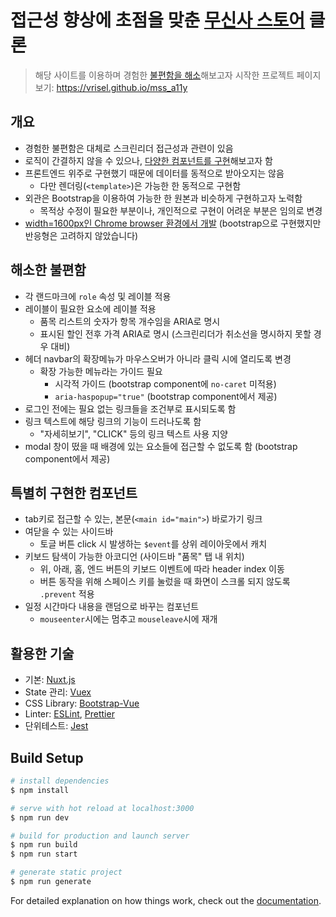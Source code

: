 # 접근성 향상에 초점을 맞춘 **[무신사 스토어](https://store.musinsa.com) 클론**

> 해당 사이트를 이용하며 경험한 [불편함을 해소](#해소한-불편함)해보고자 시작한 프로젝트
> 페이지 보기: <https://vrisel.github.io/mss_a11y>

## 개요

- 경험한 불편함은 대체로 스크린리더 접근성과 관련이 있음
- 로직이 간결하지 않을 수 있으나, [다양한 컴포넌트를 구현](#특별히-구현한-컴포넌트)해보고자 함
- 프론트엔드 위주로 구현했기 때문에 데이터를 동적으로 받아오지는 않음
  - 다만 렌더링(`<template>`)은 가능한 한 동적으로 구현함
- 외관은 Bootstrap을 이용하여 가능한 한 원본과 비슷하게 구현하고자 노력함
  - 목적상 수정이 필요한 부분이나, 개인적으로 구현이 어려운 부분은 임의로 변경
- <u>width=1600px인 Chrome browser 환경에서 개발</u>
  (bootstrap으로 구현했지만 반응형은 고려하지 않았습니다)

## 해소한 불편함

- 각 랜드마크에 `role` 속성 및 레이블 적용
- 레이블이 필요한 요소에 레이블 적용
  - 품목 리스트의 숫자가 항목 개수임을 ARIA로 명시
  - 표시된 할인 전후 가격 ARIA로 명시 (스크린리더가 취소선을 명시하지 못할 경우 대비)
- 헤더 navbar의 확장메뉴가 마우스오버가 아니라 클릭 시에 열리도록 변경
  - 확장 가능한 메뉴라는 가이드 필요
    - 시각적 가이드 (bootstrap component에 `no-caret` 미적용)
    - `aria-haspopup="true"` (bootstrap component에서 제공)
- 로그인 전에는 필요 없는 링크들을 조건부로 표시되도록 함
- 링크 텍스트에 해당 링크의 기능이 드러나도록 함
  - "자세히보기", "CLICK" 등의 링크 텍스트 사용 지양
- modal 창이 떴을 때 배경에 있는 요소들에 접근할 수 없도록 함 (bootstrap component에서 제공)

## 특별히 구현한 컴포넌트

- tab키로 접근할 수 있는, 본문(`<main id="main">`) 바로가기 링크
- 여닫을 수 있는 사이드바
  - 토글 버튼 click 시 발생하는 `$event`를 상위 레이아웃에서 캐치
- 키보드 탐색이 가능한 아코디언 (사이드바 "품목" 탭 내 위치)
  - 위, 아래, 홈, 엔드 버튼의 키보드 이벤트에 따라 header index 이동
  - 버튼 동작을 위해 스페이스 키를 눌렀을 때 화면이 스크롤 되지 않도록 `.prevent` 적용
- 일정 시간마다 내용을 랜덤으로 바꾸는 컴포넌트
  - `mouseenter`시에는 멈추고 `mouseleave`시에 재개

## 활용한 기술

- 기본: [Nuxt.js](https://nuxtjs.org/)
- State 관리: [Vuex](https://vuex.vuejs.org/kr/)
- CSS Library: [Bootstrap-Vue](https://bootstrap-vue.org/)
- Linter: [ESLint](https://eslint.org/), [Prettier](https://prettier.io/)
- 단위테스트: [Jest](https://jestjs.io/)

## Build Setup

```bash
# install dependencies
$ npm install

# serve with hot reload at localhost:3000
$ npm run dev

# build for production and launch server
$ npm run build
$ npm run start

# generate static project
$ npm run generate
```

For detailed explanation on how things work, check out the [documentation](https://nuxtjs.org).
